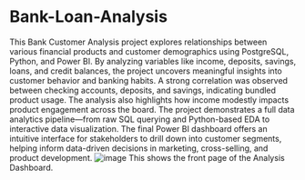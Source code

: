 # Bank-Loan-Analysis

This Bank Customer Analysis project explores relationships between various financial products and customer demographics using PostgreSQL, Python, and Power BI. By analyzing variables like income, deposits, savings, loans, and credit balances, the project uncovers meaningful insights into customer behavior and banking habits. A strong correlation was observed between checking accounts, deposits, and savings, indicating bundled product usage. The analysis also highlights how income modestly impacts product engagement across the board.
The project demonstrates a full data analytics pipeline—from raw SQL querying and Python-based EDA to interactive data visualization. The final Power BI dashboard offers an intuitive interface for stakeholders to drill down into customer segments, helping inform data-driven decisions in marketing, cross-selling, and product development.
![image](https://github.com/user-attachments/assets/58e97d6f-17a5-43f2-9f88-7bc4f120659d)
This shows the front page of the Analysis Dashboard. 
